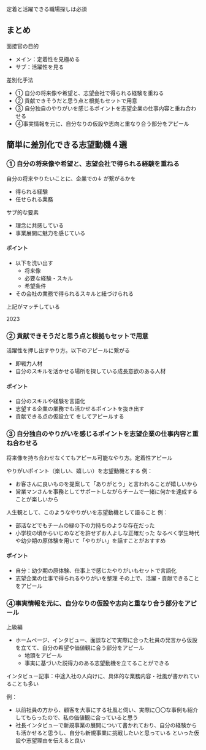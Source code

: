 
定着と活躍できる職場探しは必須


## まとめ

面接官の目的
- メイン：定着性を見極める
- サブ：活躍性を見る

差別化手法
-  ① 自分の将来像や希望と、志望会社で得られる経験を重ねる
-  ② 貢献できそうだと思う点と根拠もセットで用意
-  ③ 自分独自のやりがいを感じるポイントを志望企業の仕事内容と重ね合わせる
-  ④事実情報を元に、自分なりの仮設や志向と重なり合う部分をアピール

## 簡単に差別化できる志望動機４選

### ① 自分の将来像や希望と、志望会社で得られる経験を重ねる

自分の将来やりたいことに、企業での↓ が繋がるかを
- 得られる経験
- 任せられる業務

サブ的な要素
- 理念に共感している
- 事業展開に魅力を感じている

#### ポイント

- 以下を洗い出す
	- 将来像
	- 必要な経験・スキル
	- 希望条件
- その会社の業務で得られるスキルと紐づけられる

上記がマッチしている


2023


### ② 貢献できそうだと思う点と根拠もセットで用意

活躍性を押し出すやり方。以下のアピールに繋がる
- 即戦力人材
- 自分のスキルを活かせる場所を探している成長意欲のある人材

#### ポイント

- 自分のスキルや経験を言語化
- 志望する企業の業務でも活かせるポイントを抜き出す
- 貢献できる点の仮設立て
をしてアピールする

### ③ 自分独自のやりがいを感じるポイントを志望企業の仕事内容と重ね合わせる

将来像を持ち合わせなくてもアピール可能なやり方。定着性アピール

やりがいポイント（楽しい、嬉しい）を志望動機とする
例：
- お客さんに良いものを提案して「ありがとう」と言われることが嬉しいから
- 営業マンさんを事務としてサポートしながらチームで一緒に何かを達成することが楽しいから

人生観として、このようなやりがいを志望動機として語ること
例：
- 部活などでもチームの縁の下の力持ちのような存在だった
- 小学校の頃からいじめなどを許せずお人よしな正確だった
なるべく学生時代や幼少期の原体験を用いて「やりがい」を話すことがおすすめ

#### ポイント

- 自分：幼少期の原体験、仕事上で感じたやりがいもセットで言語化
- 志望企業の仕事で得られるやりがいを整理
その上で、活躍・貢献できることをアピール

### ④事実情報を元に、自分なりの仮設や志向と重なり合う部分をアピール

上級編

- ホームページ、インタビュー、面談などで実際に合った社員の発言から仮設を立てて、自分の希望や価値観に合う部分をアピール
	- 地頭をアピール
	- 事実に基づいた説得力のある志望動機を立てることができる

インタビュー記事：中途入社の人向けに、具体的な業務内容・社風が書かれていることも多い

例：
- 以前社員の方から、顧客を大事にする社風と伺い、実際に〇〇な事例も紹介してもらったので、私の価値観に合っていると思う
- 社長インタビューで新規事業の展開について書かれており、自分の経験からも活かせると思うし、自分も新規事業に挑戦したいと思っている
といった仮設や志望理由を伝えると良い